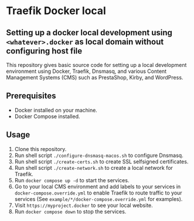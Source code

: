 Traefik Docker local
====================
## Setting up a docker local development using `<whatever>.docker` as local domain without configuring host file

This repository gives basic source code for setting up a local development environment using Docker, Traefik, Dnsmasq, and various Content Management Systems (CMS) such as PrestaShop, Kirby, and WordPress.

## Prerequisites

- Docker installed on your machine.
- Docker Compose installed.

## Usage

1. Clone this repository. 
2. Run shell script `./configure-dnsmasq-macos.sh` to configure Dnsmasq.
3. Run shell script `./create-certs.sh` to create SSL selfsigned certificates.
4. Run shell script `./create-network.sh` to create a local network for Traefik.
5. Run `docker compose up -d` to start the services.
6. Go to your local CMS environment and add labels to your services in `docker-compose.override.yml` to enable Traefik to route traffic to your services (See `example/*/docker-compose.override.yml` for examples).
7. Visit `https://myproject.docker` to see your local website.
8. Run `docker compose down` to stop the services.